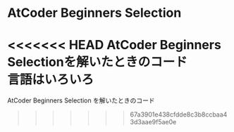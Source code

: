 # AtCoder Beginners Selection
<<<<<<< HEAD
AtCoder Beginners Selectionを解いたときのコード<br>
言語はいろいろ<br>
=======
AtCoder Beginners Selection を解いたときのコード<br>
>>>>>>> 67a3901e438cfdde8c3b8ccbaa43d3aae9f5ae0e
